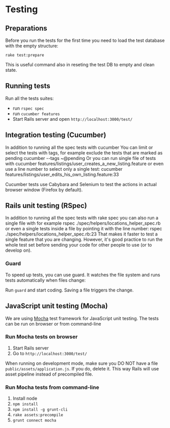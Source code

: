 # Testing

## Preparations

Before you run the tests for the first time you need to load the test database with the empty structure:

`rake test:prepare`

This is useful command also in reseting the test DB to empty and clean state.

## Running tests

Run all the tests suites:

* run `rspec spec`
* run `cucumber features`
* Start Rails server and open `http://localhost:3000/test/`

## Integration testing (Cucumber)

In addition to running all the spec tests with cucumber You can limit or select the tests with tags, for example exclude the tests that are marked as pending cucumber --tags ~@pending Or you can run single file of tests with cucumber features/listings/user_creates_a_new_listing.feature or even use a line number to select only a single test: cucumber features/listings/user_edits_his_own_listing.feature:33

Cucumber tests use Cabybara and Selenium to test the actions in actual browser window (Firefox by default).

## Rails unit testing (RSpec)

In addition to running all the spec tests with rake spec you can also run a single file with for example rspec ./spec/helpers/locations_helper_spec.rb or even a single tests inside a file by pointing it with the line number: rspec ./spec/helpers/locations_helper_spec.rb:23 That makes it faster to test a single feature that you are changing. However, it's good practice to run the whole test set before sending your code for other people to use (or to develop on).

### Guard

To speed up tests, you can use guard. It watches the file system and runs tests automatically when files change:

Run `guard` and start coding. Saving a file triggers the change.

## JavaScript unit testing (Mocha)

We are using [Mocha](http://visionmedia.github.io/mocha/) test framework for JavaScript unit testing. The tests can be run on browser or from command-line

### Run Mocha tests on browser

1. Start Rails server
2. Go to `http://localhost:3000/test/`

When running on development mode, make sure you DO NOT have a file `public/assets/application.js`. If you do, delete it. This way Rails will use asset pipeline instead of precompiled file.

### Run Mocha tests from command-line

1. Install node
2. `npm install`
3. `npm install -g grunt-cli`
4. `rake assets:precompile`
5. `grunt connect mocha`

